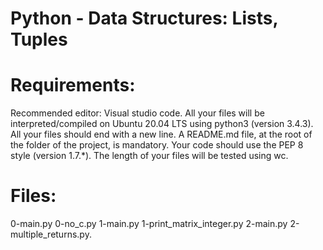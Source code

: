 # Python - Data Structures: Lists, Tuples

# Requirements:
Recommended editor: Visual studio code.
All your files will be interpreted/compiled on Ubuntu 20.04 LTS using python3 (version 3.4.3).
All your files should end with a new line.
A README.md file, at the root of the folder of the project, is mandatory.
Your code should use the PEP 8 style (version 1.7.*).
The length of your files will be tested using wc.

# Files:
0-main.py
0-no_c.py
1-main.py
1-print_matrix_integer.py
2-main.py
2-multiple_returns.py.